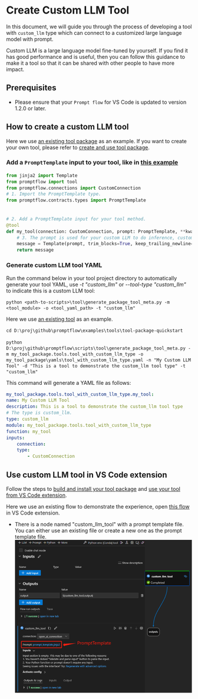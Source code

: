 # Create Custom LLM Tool
In this document, we will guide you through the process of developing a tool with `custom_llm` type which can connect to a customized large language model with prompt.

Custom LLM is a large language model fine-tuned by yourself. If you find it has good performance and is useful, then you can follow this guidance to make it a tool so that it can be shared with other people to have more impact.

## Prerequisites
- Please ensure that your `Prompt flow` for VS Code is updated to version 1.2.0 or later.

## How to create a custom LLM tool
Here we use [an existing tool package](../../../examples/tools/tool-package-quickstart/my_tool_package) as an example. If you want to create your own tool, please refer to [create and use tool package](create-and-use-tool-package.md).  

### Add a `PromptTemplate` input to your tool, like in [this example](../../../examples/tools/tool-package-quickstart/my_tool_package/tools/tool_with_custom_llm_type.py)

```python
from jinja2 import Template
from promptflow import tool
from promptflow.connections import CustomConnection
# 1. Import the PromptTemplate type.
from promptflow.contracts.types import PromptTemplate


# 2. Add a PromptTemplate input for your tool method.
@tool
def my_tool(connection: CustomConnection, prompt: PromptTemplate, **kwargs) -> str:
    # 3. The prompt is used for your custom LLM to do inference, customize your own code to handle and use the prompt here.
    message = Template(prompt, trim_blocks=True, keep_trailing_newline=True).render(**kwargs)
    return message
```

### Generate custom LLM tool YAML

Run the command below in your tool project directory to automatically generate your tool YAML, use _-t "custom_llm"_ or _--tool-type "custom_llm"_ to indicate this is a custom LLM tool:
```
python <path-to-scripts>\tool\generate_package_tool_meta.py -m <tool_module> -o <tool_yaml_path> -t "custom_llm"
```
Here we use [an existing tool](../../../examples/tools/tool-package-quickstart/my_tool_package/yamls/tool_with_custom_llm_type.yaml) as an example.
```
cd D:\proj\github\promptflow\examples\tools\tool-package-quickstart

python D:\proj\github\promptflow\scripts\tool\generate_package_tool_meta.py -m my_tool_package.tools.tool_with_custom_llm_type -o my_tool_package\yamls\tool_with_custom_llm_type.yaml -n "My Custom LLM Tool" -d "This is a tool to demonstrate the custom_llm tool type" -t "custom_llm"
```
This command will generate a YAML file as follows:

```yaml
my_tool_package.tools.tool_with_custom_llm_type.my_tool:
name: My Custom LLM Tool
description: This is a tool to demonstrate the custom_llm tool type 
# The type is custom_llm.
type: custom_llm
module: my_tool_package.tools.tool_with_custom_llm_type
function: my_tool
inputs:
    connection:
    type:
        - CustomConnection
```

## Use custom LLM tool in VS Code extension
Follow the steps to [build and install your tool package](create-and-use-tool-package.md#build-and-share-the-tool-package) and [use your tool from VS Code extension](create-and-use-tool-package.md#use-your-tool-from-vscode-extension).  

Here we use an existing flow to demonstrate the experience, open [this flow](../../../examples/flows/standard/custom_llm_tool_showcase/flow.dag.yaml) in VS Code extension.  
- There is a node named "custom_llm_tool" with a prompt template file. You can either use an existing file or create a new one as the prompt template file.  
![use_custom_llm_tool](../../media/how-to-guides/develop-a-tool/use_custom_llm_tool.png)
